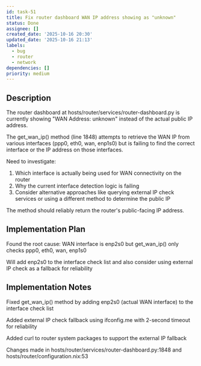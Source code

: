 ```yaml
---
id: task-51
title: Fix router dashboard WAN IP address showing as "unknown"
status: Done
assignee: []
created_date: '2025-10-16 20:30'
updated_date: '2025-10-16 21:13'
labels:
  - bug
  - router
  - network
dependencies: []
priority: medium
---
```


## Description

<!-- SECTION:DESCRIPTION:BEGIN -->
The router dashboard at hosts/router/services/router-dashboard.py is currently showing "WAN Address: unknown" instead of the actual public IP address.

The get_wan_ip() method (line 1848) attempts to retrieve the WAN IP from various interfaces (ppp0, eth0, wan, enp1s0) but is failing to find the correct interface or the IP address on those interfaces.

Need to investigate:
1. Which interface is actually being used for WAN connectivity on the router
2. Why the current interface detection logic is failing
3. Consider alternative approaches like querying external IP check services or using a different method to determine the public IP

The method should reliably return the router's public-facing IP address.
<!-- SECTION:DESCRIPTION:END -->

## Implementation Plan

<!-- SECTION:PLAN:BEGIN -->
Found the root cause: WAN interface is enp2s0 but get_wan_ip() only checks ppp0, eth0, wan, enp1s0

Will add enp2s0 to the interface check list and also consider using external IP check as a fallback for reliability
<!-- SECTION:PLAN:END -->

## Implementation Notes

<!-- SECTION:NOTES:BEGIN -->
Fixed get_wan_ip() method by adding enp2s0 (actual WAN interface) to the interface check list

Added external IP check fallback using ifconfig.me with 2-second timeout for reliability

Added curl to router system packages to support the external IP fallback

Changes made in hosts/router/services/router-dashboard.py:1848 and hosts/router/configuration.nix:53
<!-- SECTION:NOTES:END -->
